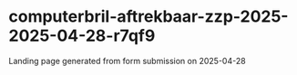 # computerbril-aftrekbaar-zzp-2025-2025-04-28-r7qf9
Landing page generated from form submission on 2025-04-28
